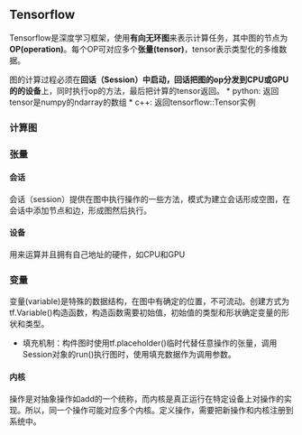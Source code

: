 
## Tensorflow 

Tensorflow是深度学习框架，使用**有向无环图**来表示计算任务，其中图的节点为**OP(operation)**。每个OP可对应多个**张量(tensor)**，tensor表示类型化的多维数据。

图的计算过程必须在**回话（Session）**中启动，回话把图的op分发到CPU或GPU的的**设备**上，同时执行op的方法，最后把计算的tensor返回。
	* python: 返回tensor是numpy的ndarray的数组
	* c++:    返回tensorflow::Tensor实例

### 计算图



### 张量

#### 会话

会话（session）提供在图中执行操作的一些方法，模式为建立会话形成空图，在会话中添加节点和边，形成图然后执行。

#### 设备

用来运算并且拥有自己地址的硬件，如CPU和GPU

### 变量

变量(variable)是特殊的数据结构，在图中有确定的位置，不可流动。创建方式为tf.Variable()构造函数，构造函数需要初始值，初始值的类型和形状确定变量的形状和类型。

* 填充机制：构件图时使用tf.placeholder()临时代替任意操作的张量，调用Session对象的run()执行图时，使用填充数据作为调用参数。


#### 内核

操作是对抽象操作如add的一个统称，而内核是真正运行在特定设备上对操作的实现。所以，同一个操作可能对应多个内核。定义操作，需要把新操作和内核注册到系统中。
